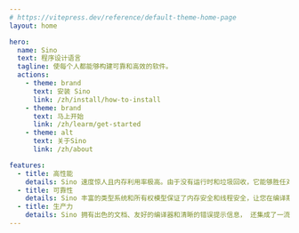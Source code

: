 ```yaml
---
# https://vitepress.dev/reference/default-theme-home-page
layout: home

hero:
  name: Sino
  text: 程序设计语言
  tagline: 使每个人都能够构建可靠和高效的软件。
  actions:
    - theme: brand
      text: 安装 Sino
      link: /zh/install/how-to-install
    - theme: brand
      text: 马上开始
      link: /zh/learm/get-started
    - theme: alt
      text: 关于Sino
      link: /zh/about

features:
  - title: 高性能
    details: Sino 速度惊人且内存利用率极高。由于没有运行时和垃圾回收，它能够胜任对性能要求特别高的服务，可以在嵌入式设备上运行，还能轻松和其他语言集成。
  - title: 可靠性
    details: Sino 丰富的类型系统和所有权模型保证了内存安全和线程安全，让您在编译期就能够消除各种各样的错误。
  - title: 生产力
    details: Sino 拥有出色的文档、友好的编译器和清晰的错误提示信息， 还集成了一流的工具——包管理器和构建工具， 智能地自动补全和类型检验的多编辑器支持， 以及自动格式化代码等等。
---
```


<!-- ## Getting Started

You can get started using VitePress right away using `npx`!

```sh
npm init
npx vitepress init
``` -->

